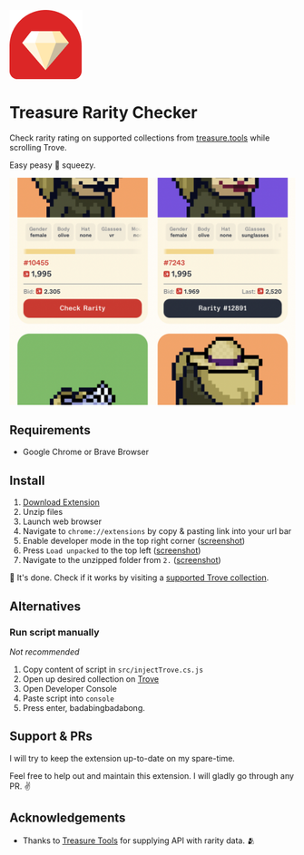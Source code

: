 ![Wannabee logo. Red shield with creme colored diamond on top.](images/icon128.png)

# Treasure Rarity Checker

Check rarity rating on supported collections from [treasure.tools](https://treasure.tools) while scrolling Trove. 

Easy peasy 🍋 squeezy.

![Preview of the extension in action](docs/preview.png)

## Requirements
- Google Chrome or Brave Browser

## Install
1. [Download Extension](https://github.com/goldendilemma/treasure-rarity-extension/archive/refs/heads/main.zip)
2. Unzip files
3. Launch web browser
4. Navigate to `chrome://extensions` by copy & pasting link into your url bar
5. Enable developer mode in the top right corner ([screenshot](docs/images/enable-developer-mode.png))
6. Press `Load unpacked` to the top left ([screenshot](docs/images/load-unpacked.png))
7. Navigate to the unzipped folder from `2.` ([screenshot](docs/images/select-folder.png))

🎉 It's done. Check if it works by visiting a [supported Trove collection](https://trove.treasure.lol/collection/smol-brains). 

## Alternatives

### Run script manually

*Not recommended*

1. Copy content of script in `src/injectTrove.cs.js`
2. Open up desired collection on [Trove](https://trove.treasure.lol/)
3. Open Developer Console
4. Paste script into `console`
5. Press enter, badabingbadabong.

## Support & PRs
I will try to keep the extension up-to-date on my spare-time.

Feel free to help out and maintain this extension. I will gladly go through any PR. ✌️

## Acknowledgements
- Thanks to [Treasure Tools](https://treasure.tools/) for supplying API with rarity data. 🫂